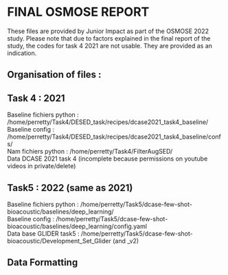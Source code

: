 # FINAL OSMOSE REPORT

These files are provided by Junior Impact as part of the OSMOSE 2022 study.
Please note that due to factors explained in the final report of the study, the codes for task 4 2021 are not usable. They are provided as an indication.

## Organisation of files : 

## Task 4 : 2021

Baseline fichiers python : /home/perretty/Task4/DESED_task/recipes/dcase2021_task4_baseline/  
Baseline config : /home/perretty/Task4/DESED_task/recipes/dcase2021_task4_baseline/confs/  
Nam fichiers python : /home/perretty/Task4/FilterAugSED/  
Data DCASE 2021 task 4 (incomplete because permissions on youtube videos in private/delete)  

## Task5 : 2022 (same as 2021)
Baseline fichiers python : /home/perretty/Task5/dcase-few-shot-bioacoustic/baselines/deep_learning/  
Baseline config : /home/perretty/Task5/dcase-few-shot-bioacoustic/baselines/deep_learning/config.yaml  
Data base GLIDER task5 : /home/perretty/Task5/dcase-few-shot-bioacoustic/Development_Set_Glider (and _v2)

## Data Formatting


